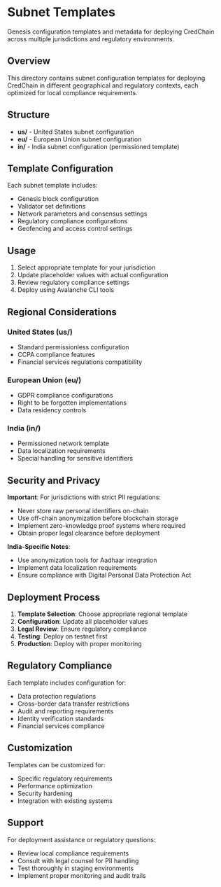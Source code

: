 # Subnet Templates

Genesis configuration templates and metadata for deploying CredChain across multiple jurisdictions and regulatory environments.

## Overview

This directory contains subnet configuration templates for deploying CredChain in different geographical and regulatory contexts, each optimized for local compliance requirements.

## Structure

- **us/** - United States subnet configuration
- **eu/** - European Union subnet configuration  
- **in/** - India subnet configuration (permissioned template)

## Template Configuration

Each subnet template includes:

- Genesis block configuration
- Validator set definitions
- Network parameters and consensus settings
- Regulatory compliance configurations
- Geofencing and access control settings

## Usage

1. Select appropriate template for your jurisdiction
2. Update placeholder values with actual configuration
3. Review regulatory compliance settings
4. Deploy using Avalanche CLI tools

## Regional Considerations

### United States (us/)
- Standard permissionless configuration
- CCPA compliance features
- Financial services regulations compatibility

### European Union (eu/)
- GDPR compliance configurations
- Right to be forgotten implementations
- Data residency controls

### India (in/)
- Permissioned network template
- Data localization requirements
- Special handling for sensitive identifiers

## Security and Privacy

**Important**: For jurisdictions with strict PII regulations:

- Never store raw personal identifiers on-chain
- Use off-chain anonymization before blockchain storage
- Implement zero-knowledge proof systems where required
- Obtain proper legal clearance before deployment

**India-Specific Notes**:
- Use anonymization tools for Aadhaar integration
- Implement data localization requirements
- Ensure compliance with Digital Personal Data Protection Act

## Deployment Process

1. **Template Selection**: Choose appropriate regional template
2. **Configuration**: Update all placeholder values
3. **Legal Review**: Ensure regulatory compliance
4. **Testing**: Deploy on testnet first
5. **Production**: Deploy with proper monitoring

## Regulatory Compliance

Each template includes configuration for:

- Data protection regulations
- Cross-border data transfer restrictions
- Audit and reporting requirements
- Identity verification standards
- Financial services compliance

## Customization

Templates can be customized for:

- Specific regulatory requirements
- Performance optimization
- Security hardening
- Integration with existing systems

## Support

For deployment assistance or regulatory questions:

- Review local compliance requirements
- Consult with legal counsel for PII handling
- Test thoroughly in staging environments
- Implement proper monitoring and audit trails
